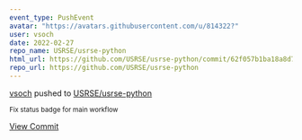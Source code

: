 ```yaml
---
event_type: PushEvent
avatar: "https://avatars.githubusercontent.com/u/814322?"
user: vsoch
date: 2022-02-27
repo_name: USRSE/usrse-python
html_url: https://github.com/USRSE/usrse-python/commit/62f057b1ba18a8d74168601310f2f5726243ebba
repo_url: https://github.com/USRSE/usrse-python
---
```


<a href='https://github.com/vsoch' target='_blank'>vsoch</a> pushed to <a href='https://github.com/USRSE/usrse-python' target='_blank'>USRSE/usrse-python</a>

<small>Fix status badge for main workflow</small>

<a href='https://github.com/USRSE/usrse-python/commit/62f057b1ba18a8d74168601310f2f5726243ebba' target='_blank'>View Commit</a>